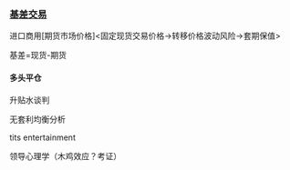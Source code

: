 ### [基差交易](https://en.wikipedia.org/wiki/Basis_trading)

进口商用[期货市场价格]<固定现货交易价格->转移价格波动风险->套期保值>

基差=现货-期货



#### 多头平仓



升贴水谈判

无套利均衡分析



tits entertainment

领导心理学（木鸡效应？考证）

